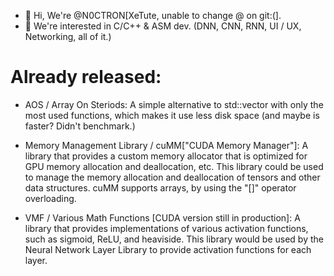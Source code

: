 - 👋 Hi, We're @N0CTRON[XeTute, unable to change @ on git:(].
- 👀 We're interested in C/C++ & ASM dev. (DNN, CNN, RNN, UI / UX, Networking, all of it.)

# Already released: 
- AOS / Array On Steriods: 
A simple alternative to std::vector with only the most used functions, which makes it use less disk space (and maybe is faster? Didn't benchmark.) 

- Memory Management Library / cuMM["CUDA Memory Manager"]: 
A library that provides a custom memory allocator that is optimized for GPU memory allocation and deallocation, etc. This library could be used to manage the memory allocation and deallocation of tensors and other data structures. cuMM supports arrays, by using the "[]" operator overloading.

- VMF / Various Math Functions [CUDA version still in production]:
A library that provides implementations of various activation functions, such as sigmoid, ReLU, and heaviside. This library would be used by the Neural Network Layer Library to provide activation functions for each layer.

<!---
N0CTRON/N0CTRON is a ✨ special ✨ repository because its `README.md` (this file) appears on your GitHub profile.
You can click the Preview link to take a look at your changes.
--->
